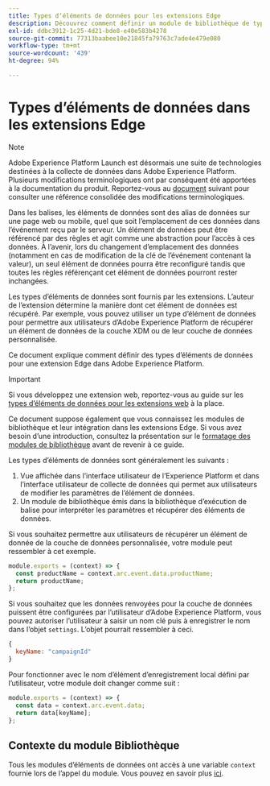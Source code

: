 ```yaml
---
title: Types dʼéléments de données pour les extensions Edge
description: Découvrez comment définir un module de bibliothèque de type élément de données pour une extension de balise dans une propriété Edge.
exl-id: ddbc3912-1c25-4d21-bde8-e40e583b4278
source-git-commit: 77313baabee10e21845fa79763c7ade4e479e080
workflow-type: tm+mt
source-wordcount: '439'
ht-degree: 94%

---
```


# Types d’éléments de données dans les extensions Edge

>[!NOTE]
>
>Adobe Experience Platform Launch est désormais une suite de technologies destinées à la collecte de données dans Adobe Experience Platform. Plusieurs modifications terminologiques ont par conséquent été apportées à la documentation du produit. Reportez-vous au [document](../../term-updates.md) suivant pour consulter une référence consolidée des modifications terminologiques.

Dans les balises, les éléments de données sont des alias de données sur une page web ou mobile, quel que soit l’emplacement de ces données dans l’événement reçu par le serveur. Un élément de données peut être référencé par des règles et agit comme une abstraction pour l’accès à ces données. À l’avenir, lors du changement d’emplacement des données (notamment en cas de modification de la clé de l’événement contenant la valeur), un seul élément de données pourra être reconfiguré tandis que toutes les règles référençant cet élément de données pourront rester inchangées.

Les types d’éléments de données sont fournis par les extensions. L’auteur de l’extension détermine la manière dont cet élément de données est récupéré. Par exemple, vous pouvez utiliser un type d’élément de données pour permettre aux utilisateurs d’Adobe Experience Platform de récupérer un élément de données de la couche XDM ou de leur couche de données personnalisée.

Ce document explique comment définir des types d’éléments de données pour une extension Edge dans Adobe Experience Platform.

>[!IMPORTANT]
>
>Si vous développez une extension web, reportez-vous au guide sur les [types d’éléments de données pour les extensions web](../web/data-element-types.md) à la place.
>
>Ce document suppose également que vous connaissez les modules de bibliothèque et leur intégration dans les extensions Edge. Si vous avez besoin d’une introduction, consultez la présentation sur le [formatage des modules de bibliothèque](./format.md) avant de revenir à ce guide.

Les types d’éléments de données sont généralement les suivants :

1. Vue affichée dans l’interface utilisateur de l’Experience Platform et dans l’interface utilisateur de collecte de données qui permet aux utilisateurs de modifier les paramètres de l’élément de données.
2. Un module de bibliothèque émis dans la bibliothèque d’exécution de balise pour interpréter les paramètres et récupérer des éléments de données.

Si vous souhaitez permettre aux utilisateurs de récupérer un élément de donnée de la couche de données personnalisée, votre module peut ressembler à cet exemple.

```js
module.exports = (context) => {
  const productName = context.arc.event.data.productName;
  return productName;
};
```

Si vous souhaitez que les données renvoyées pour la couche de données puissent être configurées par lʼutilisateur dʼAdobe Experience Platform, vous pouvez autoriser lʼutilisateur à saisir un nom clé puis à enregistrer le nom dans lʼobjet `settings`. Lʼobjet pourrait ressembler à ceci.

```js
{
  keyName: "campaignId"
}
```

Pour fonctionner avec le nom d’élément d’enregistrement local défini par l’utilisateur, votre module doit changer comme suit :

```js
module.exports = (context) => {
  const data = context.arc.event.data;
  return data[keyName];
};
```

## Contexte du module Bibliothèque

Tous les modules d’éléments de données ont accès à une variable `context` fournie lors de l’appel du module. Vous pouvez en savoir plus [ici](./context.md).
